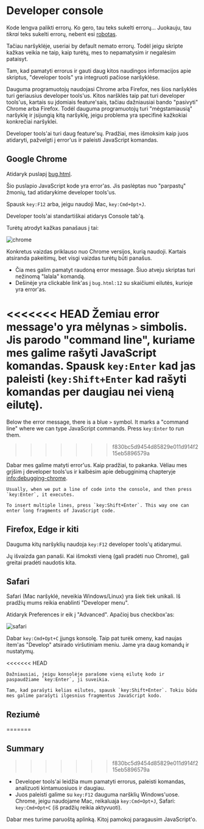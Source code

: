 # Developer console

Kode lengva palikti errorų. Ko gero, tau teks sukelti errorų... Juokauju, tau *tikrai* teks sukelti errorų, nebent esi [robotas](https://en.wikipedia.org/wiki/Bender_(Futurama)).

Tačiau naršyklėje, useriai by default nemato errorų. Todėl jeigu skripte kažkas veikia ne taip, kaip turėtų, mes to nepamatysim ir negalėsim pataisyt.

Tam, kad pamatyti errorus ir gauti daug kitos naudingos informacijos apie skriptus, "developer tools" yra integruoti pačiose naršyklėse.

Dauguma programuotojų naudojasi Chrome arba Firefox, nes šios naršyklės turi geriausius developer tools'us. Kitos naršklės taip pat turi developer tools'us, kartais su įdomiais feature'sais, tačiau dažniausiai bando "pasivyti" Chrome arba Firefox. Todėl dauguma programuotojų turi "mėgstamiausią" naršyklę ir įsijungią kitą naršyklę, jeigu problema yra specifinė kažkokiai konkrečiai naršyklei.

Developer tools'ai turi daug feature'sų. Pradžiai, mes išmoksim kaip juos atidaryti, pažvelgti į error'us ir paleisti JavaScript komandas.

## Google Chrome

Atidaryk puslapį [bug.html](bug.html).

Šio puslapio JavaScript kode yra error'as. Jis paslėptas nuo "parpastų" žmonių, tad atidarykime developer tools'us.

Spausk `key:F12` arba, jeigu naudoji Mac, `key:Cmd+Opt+J`.

Developer tools'ai standartiškai atidarys Console tab'ą.

Turėtų atrodyt kažkas panašaus į tai:

![chrome](chrome.png)

Konkretus vaizdas priklauso nuo Chrome versijos, kurią naudoji. Kartais atsiranda pakeitimų, bet visgi vaizdas turėtų būti panašus.

- Čia mes galim pamatyt raudoną error message. Šiuo atveju skriptas turi nežinomą "lalala" komandą.
- Dešinėje yra clickable link'as į `bug.html:12` su skaičiumi eilutės, kurioje yra error'as.

<<<<<<< HEAD
Žemiau error message'o yra mėlynas `>` simbolis. Jis parodo "command line", kuriame mes galime rašyti JavaScript komandas. Spausk `key:Enter` kad jas paleisti (`key:Shift+Enter` kad rašyti komandas per daugiau nei vieną eilutę).
=======
Below the error message, there is a blue `>` symbol. It marks a "command line" where we can type JavaScript commands. Press `key:Enter` to run them.
>>>>>>> f830bc5d9454d85829e011d914f215eb5896579a

Dabar mes galime matyti error'us. Kaip pradžiai, to pakanka. Vėliau mes grįšim į developer tools'us ir kalbėsim apie debugginimą chapteryje <info:debugging-chrome>.

```smart header="Multi-line input"
Usually, when we put a line of code into the console, and then press `key:Enter`, it executes.

To insert multiple lines, press `key:Shift+Enter`. This way one can enter long fragments of JavaScript code.
```

## Firefox, Edge ir kiti

Dauguma kitų naršyklių naudoja `key:F12` developer tools'ų atidarymui.

Jų išvaizda gan panaši. Kai išmoksti vieną (gali pradėti nuo Chrome), gali greitai pradėti naudotis kita.

## Safari

Safari (Mac naršyklė, neveikia Windows/Linux) yra šiek tiek unikali. Iš pradžių mums reikia enablinti "Developer menu".

Atidaryk Preferences ir eik į "Advanced". Apačioj bus checkbox'as:

![safari](safari.png)

Dabar `key:Cmd+Opt+C` įjungs konsolę. Taip pat turėk omeny, kad naujas item'as "Develop" atsirado viršutiniam meniu. Jame yra daug komandų ir nustatymų.

<<<<<<< HEAD
```smart header="Kelių eilučių komandos"
Dažniausiai, jeigu konsolėje parašome vieną eilutę kodo ir paspaudžiame `key:Enter`, ji suveikia.

Tam, kad parašyti kelias eilutes, spausk `key:Shift+Enter`. Tokiu būdu mes galime parašyti ilgesnius fragmentus JavaScript kodo.
```

## Reziumė
=======
## Summary
>>>>>>> f830bc5d9454d85829e011d914f215eb5896579a

- Developer tools'ai leidžia mum pamatyti errorus, paleisti komandas, analizuoti kintamuosiuos ir daugiau.
- Juos paleisti galime su `key:F12` dauguma naršklių Windows'uose. Chrome, jeigu naudojame Mac, reikaluaja `key:Cmd+Opt+J`, Safari: `key:Cmd+Opt+C` (iš pradžių reikia aktyvuoti).

Dabar mes turime paruoštą aplinką. Kitoj pamokoj paragausim JavaScript'o.
